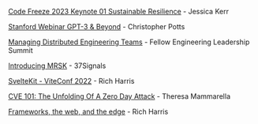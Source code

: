 [Code Freeze 2023 Keynote 01 Sustainable Resilience](https://www.youtube.com/watch?v=rSz85mT0ODg) - Jessica Kerr

[Stanford Webinar GPT-3 & Beyond](https://www.youtube.com/watch?v=-lnHHWRCDGk) - Christopher Potts

[Managing Distributed Engineering Teams](https://www.youtube.com/watch?v=HJgQhq__V0k&list=PL0VAcQdPbYQkOa0CyD-AJRPYR2gwyGcN4&index=1) - Fellow Engineering Leadership Summit

[Introducing MRSK](https://www.youtube.com/watch?v=LL1cV2FXZ5I) - 37Signals

[SvelteKit - ViteConf 2022](https://www.youtube.com/watch?v=-OMPfr56kXI) - Rich Harris

[CVE 101: The Unfolding Of A Zero Day Attack](https://www.youtube.com/watch?v=m_lc--KQ1ko) - Theresa Mammarella

[Frameworks, the web, and the edge](https://www.youtube.com/watch?v=uXCipjbcQfM) - Rich Harris
